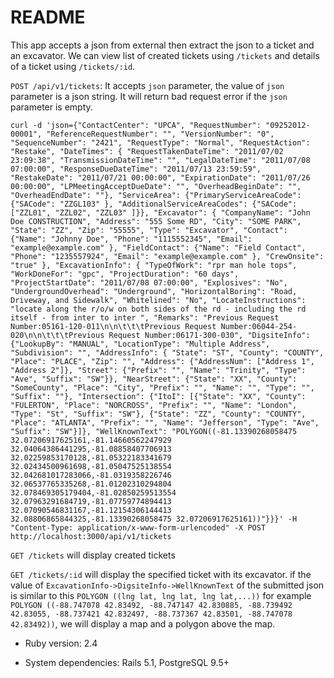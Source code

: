 # README

This app accepts a json from external then extract the json to a ticket and an excavator.
We can view list of created tickets using `/tickets` and details of a ticket using `/tickets/:id`.

`POST /api/v1/tickets`: It accepts `json` parameter, the value of `json` parameter is a json string. It will return bad request error if the `json` parameter is empty.

```
curl -d 'json={"ContactCenter": "UPCA", "RequestNumber": "09252012-00001", "ReferenceRequestNumber": "", "VersionNumber": "0", "SequenceNumber": "2421", "RequestType": "Normal", "RequestAction": "Restake", "DateTimes": { "RequestTakenDateTime": "2011/07/02 23:09:38", "TransmissionDateTime": "", "LegalDateTime": "2011/07/08 07:00:00", "ResponseDueDateTime": "2011/07/13 23:59:59", "RestakeDate": "2011/07/21 00:00:00", "ExpirationDate": "2011/07/26 00:00:00", "LPMeetingAcceptDueDate": "", "OverheadBeginDate": "", "OverheadEndDate": ""}, "ServiceArea": {"PrimaryServiceAreaCode": {"SACode": "ZZGL103" }, "AdditionalServiceAreaCodes": {"SACode": ["ZZL01", "ZZL02", "ZZL03" ]}}, "Excavator": { "CompanyName": "John Doe CONSTRUCTION", "Address": "555 Some RD", "City": "SOME PARK", "State": "ZZ", "Zip": "55555", "Type": "Excavator", "Contact": {"Name": "Johnny Doe", "Phone": "1115552345", "Email": "example@example.com" }, "FieldContact": {"Name": "Field Contact", "Phone": "1235557924", "Email": "example@example.com" }, "CrewOnsite": "true" }, "ExcavationInfo": { "TypeOfWork": "rpr man hole tops", "WorkDoneFor": "gpc", "ProjectDuration": "60 days", "ProjectStartDate": "2011/07/08 07:00:00", "Explosives": "No", "UndergroundOverhead": "Underground", "HorizontalBoring": "Road, Driveway, and Sidewalk", "Whitelined": "No", "LocateInstructions": "locate along the r/o/w on both sides of the rd - including the rd itself - from inter to inter ", "Remarks": "Previous Request Number:05161-120-011\n\n\t\t\tPrevious Request Number:06044-254-020\n\n\t\t\tPrevious Request Number:06171-300-030", "DigsiteInfo": {"LookupBy": "MANUAL", "LocationType": "Multiple Address", "Subdivision": "", "AddressInfo": { "State": "ST", "County": "COUNTY", "Place": "PLACE", "Zip": "", "Address": {"AddressNum": ["Address 1", "Address 2"]}, "Street": {"Prefix": "", "Name": "Trinity", "Type": "Ave", "Suffix": "SW"}}, "NearStreet": {"State": "XX", "County": "SomeCounty", "Place": "City", "Prefix": "", "Name": "", "Type": "", "Suffix": ""}, "Intersection": {"ItoI": [{"State": "XX", "County": "FULERTON", "Place": "NORCROSS", "Prefix": "", "Name": "London", "Type": "St", "Suffix": "SW"}, {"State": "ZZ", "County": "COUNTY", "Place": "ATLANTA", "Prefix": "", "Name": "Jefferson", "Type": "Ave", "Suffix": "SW"}]}, "WellKnownText": "POLYGON((-81.13390268058475 32.07206917625161,-81.14660562247929 32.04064386441295,-81.08858407706913 32.02259853170128,-81.05322183341679 32.02434500961698,-81.05047525138554 32.042681017283066,-81.0319358226746 32.06537765335268,-81.01202310294804 32.078469305179404,-81.02850259513554 32.07963291684719,-81.07759774894413 32.07090546831167,-81.12154306144413 32.08806865844325,-81.13390268058475 32.07206917625161))"}}}' -H "Content-Type: application/x-www-form-urlencoded" -X POST http://localhost:3000/api/v1/tickets
```

`GET /tickets` will display created tickets

`GET /tickets/:id` will display the specified ticket with its excavator. if the value of `ExcavationInfo->DigsiteInfo->WellKnownText` of the submitted json is similar to this `POLYGON ((lng lat, lng lat, lng lat,...))` for example `POLYGON ((-88.747078 42.83492, -88.747147 42.830885, -88.739492 42.83055, -88.737421 42.832497, -88.737367 42.83501, -88.747078 42.83492))`, we will display a map and a polygon above the map.

* Ruby version: 2.4

* System dependencies: Rails 5.1, PostgreSQL 9.5+
